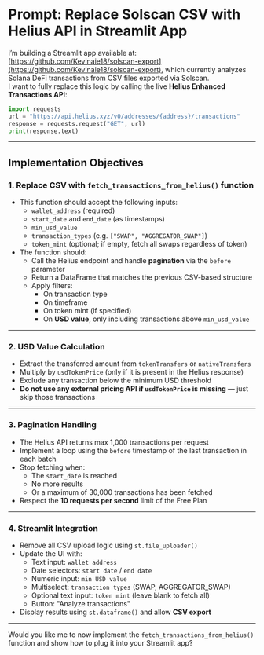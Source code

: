 
# Prompt: Replace Solscan CSV with Helius API in Streamlit App

I’m building a Streamlit app available at: [https://github.com/Kevinaie18/solscan-export](https://github.com/Kevinaie18/solscan-export), which currently analyzes Solana DeFi transactions from CSV files exported via Solscan.  
I want to fully replace this logic by calling the live **Helius Enhanced Transactions API**:

```python
import requests
url = "https://api.helius.xyz/v0/addresses/{address}/transactions"
response = requests.request("GET", url)
print(response.text)
```

---

## Implementation Objectives

### 1. Replace CSV with `fetch_transactions_from_helius()` function
- This function should accept the following inputs:
  - `wallet_address` (required)
  - `start_date` and `end_date` (as timestamps)
  - `min_usd_value`
  - `transaction_types` (e.g. `["SWAP", "AGGREGATOR_SWAP"]`)
  - `token_mint` (optional; if empty, fetch all swaps regardless of token)
- The function should:
  - Call the Helius endpoint and handle **pagination** via the `before` parameter
  - Return a DataFrame that matches the previous CSV-based structure
  - Apply filters:
    - On transaction type
    - On timeframe
    - On token mint (if specified)
    - On **USD value**, only including transactions above `min_usd_value`

---

### 2. USD Value Calculation
- Extract the transferred amount from `tokenTransfers` or `nativeTransfers`
- Multiply by `usdTokenPrice` (only if it is present in the Helius response)
- Exclude any transaction below the minimum USD threshold
- **Do not use any external pricing API if `usdTokenPrice` is missing** — just skip those transactions

---

### 3. Pagination Handling
- The Helius API returns max 1,000 transactions per request
- Implement a loop using the `before` timestamp of the last transaction in each batch
- Stop fetching when:
  - The `start_date` is reached
  - No more results
  - Or a maximum of 30,000 transactions has been fetched
- Respect the **10 requests per second** limit of the Free Plan

---

### 4. Streamlit Integration
- Remove all CSV upload logic using `st.file_uploader()`
- Update the UI with:
  - Text input: `wallet address`
  - Date selectors: `start date` / `end date`
  - Numeric input: `min USD value`
  - Multiselect: `transaction types` (SWAP, AGGREGATOR_SWAP)
  - Optional text input: `token mint` (leave blank to fetch all)
  - Button: "Analyze transactions"
- Display results using `st.dataframe()` and allow **CSV export**

---

Would you like me to now implement the `fetch_transactions_from_helius()` function and show how to plug it into your Streamlit app?

